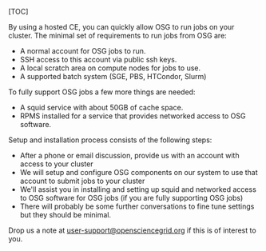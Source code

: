[title]: - "OSG Hosted CE"

[TOC] 

By using a hosted CE, you can quickly allow OSG to run jobs on your cluster.
The minimal set of requirements to run jobs from OSG are:

* A normal account for OSG jobs to run.
* SSH access to this account via public ssh keys.
* A local scratch area on compute nodes for jobs to use.
* A supported batch system (SGE, PBS, HTCondor, Slurm)

To fully support OSG jobs a few more things are needed: 
       
* A squid service with about 50GB of cache space.
* RPMS installed for a service that provides networked access to OSG software.

Setup and installation process consists of the following steps:
  
* After a phone or email discussion, provide us with an account with access to your cluster 
* We will setup and configure OSG components on our system to use that account to submit jobs to your cluster
* We'll assist you in installing and setting up squid and networked access to OSG software for OSG jobs  (if you are fully supporting OSG jobs)
* There will probably be some further conversations to fine tune settings but they should be minimal.

Drop us a note at [user-support@opensciencegrid.org](mailto:user-support@opensciencegrid.org) if this is of interest to you.

[atlas]: http://connect.usatlas.org

